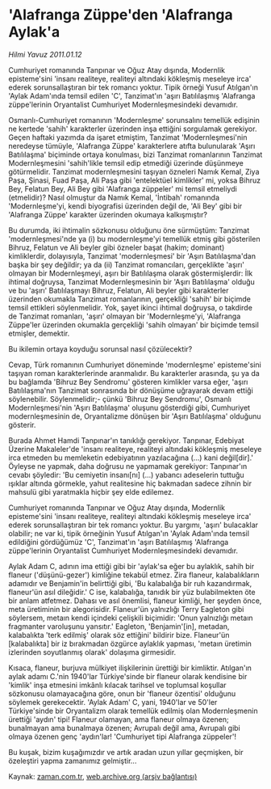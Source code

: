 # 'Alafranga Züppe'den 'Alafranga Aylak'a

*Hilmi Yavuz 2011.01.12*

<td class="columnist-detail">
<p>Cumhuriyet romanında Tanpınar ve Oğuz Atay dışında, Modernlik episteme'sini 'insanı realiteye, realiteyi altındaki kökleşmiş meseleye irca' ederek sorunsallaştıran bir tek romancı yoktur. Tipik örneği Yusuf Atılgan'ın 'Aylak Adam'ında temsil edilen 'C', Tanzimat'ın 'aşırı Batılılaşmış 'Alafranga züppe'lerinin Oryantalist Cumhuriyet Modernleşmesindeki devamıdır.</p>
<p>
<div id="haberMetinDiv">
<p>Osmanlı-Cumhuriyet romanının 'Modernleşme' sorunsalını temellük edişinin ne kertede 'sahih' karakterler üzerinden inşa ettiğini sorgulamak gerekiyor. Geçen haftaki yazımda da işaret etmiştim, Tanzimat 'Modernleşmesi'nin neredeyse tümüyle, 'Alafranga Züppe' karakterlere atıfta bulunularak 'Aşırı Batılılaşma' biçiminde ortaya konulması, bizi Tanzimat romanlarının Tanzimat Modernleşmesini 'sahih'likle temsil edip etmediği üzerinde düşünmeye götürmelidir. Tanzimat modernleşmesini taşıyan özneleri Namık Kemal, Ziya Paşa, Şinasi, Fuad Paşa, Ali Paşa gibi 'entelektüel kimlikler' mi, yoksa Bihruz Bey, Felatun Bey, Ali Bey gibi 'Alafranga züppeler' mi temsil etmeliydi (etmelidir)? Nasıl olmuştur da Namık Kemal, 'İntibah' romanında 'Modernleşme'yi, kendi biyografisi üzerinden değil de, 'Ali Bey' gibi bir 'Alafranga Züppe' karakter üzerinden okumaya kalkışmıştır?
<p> Bu durumda, iki ihtimalin sözkonusu olduğunu öne sürmüştüm: Tanzimat 'modernleşmesi'nde ya (i) bu modernleşme'yi temellük etmiş gibi gösterilen Bihruz, Felatun ve Ali beyler gibi özneler başat (hakim; dominant) kimliklerdir, dolayısıyla, Tanzimat 'modernleşmesi' bir 'Aşırı Batılılaşma'dan başka bir şey değildir; ya da (ii) Tanzimat romancıları, gerçeklikte 'aşırı' olmayan bir Modernleşmeyi, aşırı bir Batılılaşma olarak göstermişlerdir: İlk ihtimal doğruysa, Tanzimat Modernleşmesinin bir 'Aşırı Batılılaşma' olduğu ve bu 'aşırı' Batılılaşmayı Bihruz, Felatun, Ali beyler gibi karakterler üzerinden okumakla Tanzimat romanlarının, gerçekliği 'sahih' bir biçimde temsil ettikleri söylenmelidir. Yok, şayet ikinci ihtimal doğruysa, o takdirde de Tanzimat romanları, 'aşırı' olmayan bir 'Modernleşme'yi, 'Alafranga Züppe'ler üzerinden okumakla gerçekliği 'sahih olmayan' bir biçimde temsil etmişler, demektir.
<p> Bu ikilemin ortaya koyduğu sorunsal nasıl çözülecektir?
<p> Cevap, Türk romanının Cumhuriyet döneminde 'modernleşme' episteme'sini taşıyan roman karakterlerinde aranmalıdır. Bu karakterler arasında, şu ya da bu bağlamda 'Bihruz Bey Sendromu' gösteren kimlikler varsa eğer, 'aşırı Batılılaşma'nın Tanzimat sonrasında bir dönüşüme uğrayarak devam ettiği söylenebilir. Söylenmelidir;- çünkü 'Bihruz Bey Sendromu', Osmanlı Modernleşmesi'nin 'Aşırı Batılılaşma' oluşunu gösterdiği gibi, Cumhuriyet modernleşmesinin de, Oryantalizme dönüşen bir 'Aşırı Batılılaşma' olduğunu gösterir.
<p> Burada Ahmet Hamdi Tanpınar'ın tanıklığı gerekiyor. Tanpınar, Edebiyat Üzerine Makaleler'de 'insanı realiteye, realiteyi altındaki kökleşmiş meseleye irca etmeden bu memleketin edebiyatının yazılacağına (...) kani değil[dir].' Öyleyse ne yapmak, daha doğrusu ne yapmamak gerekiyor: Tanpınar'ın cevabı şöyledir: 'Bu cemiyetin insanı[nı] (...) yabancı adeselerin tuttuğu ışıklar altında görmekle, yahut realitesine hiç bakmadan sadece zihnin bir mahsulü gibi yaratmakla hiçbir şey elde edilemez.
<p> Cumhuriyet romanında Tanpınar ve Oğuz Atay dışında, Modernlik episteme'sini 'insanı realiteye, realiteyi altındaki kökleşmiş meseleye irca' ederek sorunsallaştıran bir tek romancı yoktur. Bu yargımı, 'aşırı' bulacaklar olabilir; ne var ki, tipik örneğinin Yusuf Atılgan'ın 'Aylak Adam'ında temsil edildiğini gördüğümüz 'C', Tanzimat'ın 'aşırı Batılılaşmış 'Alafranga züppe'lerinin Oryantalist Cumhuriyet Modernleşmesindeki devamıdır.
<p> Aylak Adam C, adının ima ettiği gibi bir 'aylak'sa eğer bu aylaklık, sahih bir flaneur ('düşünü-gezer') kimliğine tekabül etmez. Zira flaneur, kalabalıkların adamıdır ve Benjamin'in belirttiği gibi, 'Bu kalabalığa bir ruh kazandırmak, flaneur'ün asıl dileğidir.' C ise, kalabalığa, tanıdık bir yüz bulabilmekten öte bir anlam atfetmez. Dahası ve asıl önemlisi, flaneur kimliği, her şeyden önce, meta üretiminin bir alegorisidir. Flaneur'ün yalnızlığı Terry Eagleton gibi söylersem, metaın kendi içindeki çelişkili biçimidir: 'Onun yalnızlığı metaın fragmanter varoluşunu yansıtır.' Eagleton, 'Benjamin'[in], metadan, kalabalıkta 'terk edilmiş' olarak söz ettiğini' bildirir bize. Flaneur'ün [kalabalıkta] bir iz bırakmadan özgürce aylaklık yapması, 'metaın üretimin izlerinden soyutlanmış olarak' dolaşıma girmesidir.
<p> Kısaca, flaneur, burjuva mülkiyet ilişkilerinin ürettiği bir kimliktir. Atılgan'ın aylak adamı C.'nin 1940'lar Türkiye'sinde bir flaneur olarak kendisine bir 'kimlik' inşa etmesini imkânlı kılacak tarihsel ve toplumsal koşullar sözkonusu olamayacağına göre, onun bir 'flaneur özentisi' olduğunu söylemek gerekecektir. 'Aylak Adam' C, yani, 1940'lar ve 50'ler Türkiye'sinde bir Oryantalizm olarak temellük edilmiş olan Modernleşmenin ürettiği 'aydın' tipi! Flaneur olamayan, ama flaneur olmaya özenen; bunalmayan ama bunalmaya özenen; Avrupalı değil ama, Avrupalı gibi olmaya özenen genç 'aydın'lar! 'Cumhuriyet tipi Alafranga züppeler'!
<p> Bu kuşak, bizim kuşağımızdır ve artık aradan uzun yıllar geçmişken, bir özeleştiri yapma zamanımız gelmiştir... </p></p></p></p></p></p></p></p></p></div>
</p>
<a href="http://web.archive.org/web/20110127191719/mailto:h.yavuz@zaman.com.tr">
</a></td>

Kaynak: [zaman.com.tr](http://zaman.com.tr/yazar.do?yazino=1077564), [web.archive.org (arşiv bağlantısı)](http://web.archive.org/web/20110127191719/http://www.zaman.com.tr:80/yazar.do?yazino=1077564)
